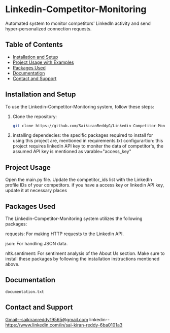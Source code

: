# Linkedin-Competitor-Monitoring

Automated system to monitor competitors' LinkedIn activity and send hyper-personalized connection requests.

## Table of Contents
- [Installation and Setup](#installation-and-setup)
- [Project Usage with Examples](#project-usage-with-examples)
- [Packages Used](#packages-used)
- [Documentation](#documentation)
- [Contact and Support](#contact-and-support)

## Installation and Setup

To use the Linkedin-Competitor-Monitoring system, follow these steps:

1. Clone the repository:
   ```bash
   git clone https://github.com/SaikiranReddyG/Linkedin-Competitor-Monitoring.git
2. installing dependecies:
the specific packages required to install for using this project are,
mentioned in requirements.txt
configurartion:
this project requires linkedin API key to moniter the data of competitor's,  the assumed API key is mentioned as  varable="access_key"

## Project Usage 
Open the main.py file.
Update the competitor_ids list with the LinkedIn profile IDs of your competitors.
if you have a access key or linkedin API key, update it at necessary places
## Packages Used
The Linkedin-Competitor-Monitoring system utilizes the following packages:

requests: For making HTTP requests to the LinkedIn API.

json: For handling JSON data.

nltk.sentiment: For sentiment analysis of the About Us section.
Make sure to install these packages by following the installation instructions mentioned above.

## Documentation
`documentation.txt`

## Contact and Support
Gmail--saikiranreddy19565@gmail.com
linkedin--https://www.linkedin.com/in/sai-kiran-reddy-6ba0101a3
